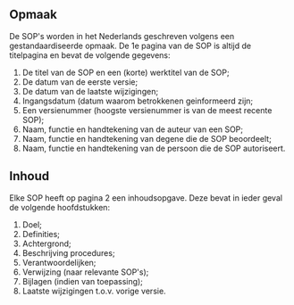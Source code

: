 ## Opmaak

De SOP's worden in het Nederlands geschreven volgens een gestandaardiseerde opmaak. De 1e pagina van de SOP is altijd de titelpagina en bevat de volgende gegevens:

1. De titel van de SOP en een (korte) werktitel van de SOP;
1. De datum van de eerste versie;
1. De datum van de laatste wijzigingen;
1. Ingangsdatum (datum waarom betrokkenen geinformeerd zijn;
1. Een versienummer (hoogste versienummer is van de meest recente SOP);
1. Naam, functie en handtekening van de auteur van een SOP;
1. Naam, functie en handtekening van degene die de SOP beoordeelt;
1. Naam, functie en handtekening van de persoon die de SOP autoriseert.

## Inhoud

Elke SOP heeft op pagina 2 een inhoudsopgave. Deze bevat in ieder geval de volgende hoofdstukken:

1. Doel;
1. Definities;
1. Achtergrond;
1. Beschrijving procedures;
1. Verantwoordelijken;
1. Verwijzing (naar relevante SOP's);
1. Bijlagen (indien van toepassing);
1. Laatste wijzigingen t.o.v. vorige versie.